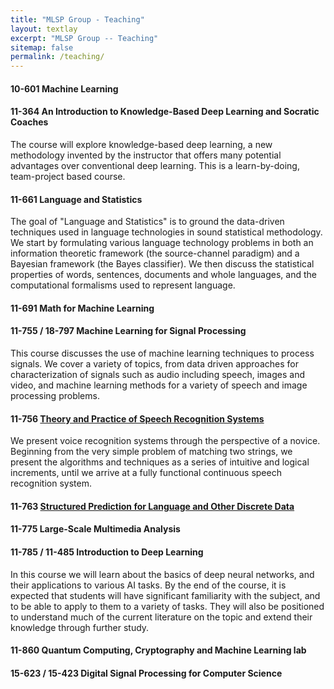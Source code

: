 ```yaml
---
title: "MLSP Group - Teaching"
layout: textlay
excerpt: "MLSP Group -- Teaching"
sitemap: false
permalink: /teaching/
---
```


#### 10-601 Machine Learning

#### 11-364 An Introduction to Knowledge-Based Deep Learning and Socratic Coaches
The course will explore knowledge-based deep learning, a new methodology invented by the instructor that offers many potential advantages over conventional deep learning. This is a learn-by-doing, team-project based course.

#### 11-661 Language and Statistics
The goal of "Language and Statistics" is to ground the data-driven techniques used in language technologies in sound statistical methodology. We start by formulating various language technology problems in both an information theoretic framework (the source-channel paradigm) and a Bayesian framework (the Bayes classifier). We then discuss the statistical properties of words, sentences, documents and whole languages, and the computational formalisms used to represent language. 

#### 11-691 Math for Machine Learning

#### 11-755 / 18-797 Machine Learning for Signal Processing
This course discusses the use of machine learning techniques to process signals. We cover a variety of topics, from data driven approaches for characterization of signals such as audio including speech, images and video, and machine learning methods for a variety of speech and image processing problems. 

#### 11-756 [Theory and Practice of Speech Recognition Systems](http://asr.cs.cmu.edu/spring2013/)
We present voice recognition systems through the perspective of a novice. Beginning from the very simple problem of matching two strings, we present the algorithms and techniques as a series of intuitive and logical increments, until we arrive at a fully functional continuous speech recognition system. 

#### 11-763 [Structured Prediction for Language and Other Discrete Data](https://structuredprediction11763.github.io/structuredprediction.github.io/)

#### 11-775 Large-Scale Multimedia Analysis

#### 11-785 / 11-485 Introduction to Deep Learning
In this course we will learn about the basics of deep neural networks, and their applications to various AI tasks. By the end of the course, it is expected that students will have significant familiarity with the subject, and to be able to apply to them to a variety of tasks. They will also be positioned to understand much of the current literature on the topic and extend their knowledge through further study.


#### 11-860 Quantum Computing, Cryptography and Machine Learning lab


#### 15-623 / 15-423 Digital Signal Processing for Computer Science
